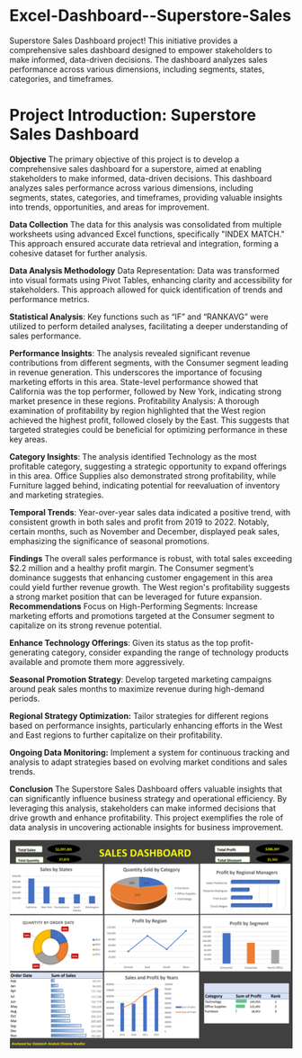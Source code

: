 # Excel-Dashboard--Superstore-Sales
Superstore Sales Dashboard project! This initiative provides a comprehensive sales dashboard designed to empower stakeholders to make informed, data-driven decisions. The dashboard analyzes sales performance across various dimensions, including segments, states, categories, and timeframes.

# Project Introduction: Superstore Sales Dashboard
**Objective**
The primary objective of this project is to develop a comprehensive sales dashboard for a superstore, aimed at enabling stakeholders to make informed, data-driven decisions. This dashboard analyzes sales performance across various dimensions, including segments, states, categories, and timeframes, providing valuable insights into trends, opportunities, and areas for improvement.

**Data Collection**
The data for this analysis was consolidated from multiple worksheets using advanced Excel functions, specifically "INDEX MATCH." This approach ensured accurate data retrieval and integration, forming a cohesive dataset for further analysis.

**Data Analysis Methodology**
Data Representation: Data was transformed into visual formats using Pivot Tables, enhancing clarity and accessibility for stakeholders. This approach allowed for quick identification of trends and performance metrics.

**Statistical Analysis**: Key functions such as “IF” and “RANKAVG” were utilized to perform detailed analyses, facilitating a deeper understanding of sales performance.

**Performance Insights**:
The analysis revealed significant revenue contributions from different segments, with the Consumer segment leading in revenue generation. This underscores the importance of focusing marketing efforts in this area.
State-level performance showed that California was the top performer, followed by New York, indicating strong market presence in these regions.
Profitability Analysis: A thorough examination of profitability by region highlighted that the West region achieved the highest profit, followed closely by the East. This suggests that targeted strategies could be beneficial for optimizing performance in these key areas.

**Category Insights**: The analysis identified Technology as the most profitable category, suggesting a strategic opportunity to expand offerings in this area. Office Supplies also demonstrated strong profitability, while Furniture lagged behind, indicating potential for reevaluation of inventory and marketing strategies.

**Temporal Trends**: Year-over-year sales data indicated a positive trend, with consistent growth in both sales and profit from 2019 to 2022. Notably, certain months, such as November and December, displayed peak sales, emphasizing the significance of seasonal promotions.

**Findings**
The overall sales performance is robust, with total sales exceeding $2.2 million and a healthy profit margin.
The Consumer segment’s dominance suggests that enhancing customer engagement in this area could yield further revenue growth.
The West region's profitability suggests a strong market position that can be leveraged for future expansion.
**Recommendations**
Focus on High-Performing Segments: Increase marketing efforts and promotions targeted at the Consumer segment to capitalize on its strong revenue potential.

**Enhance Technology Offerings**: Given its status as the top profit-generating category, consider expanding the range of technology products available and promote them more aggressively.

**Seasonal Promotion Strategy**: Develop targeted marketing campaigns around peak sales months to maximize revenue during high-demand periods.

**Regional Strategy Optimization:** Tailor strategies for different regions based on performance insights, particularly enhancing efforts in the West and East regions to further capitalize on their profitability.

**Ongoing Data Monitoring:** Implement a system for continuous tracking and analysis to adapt strategies based on evolving market conditions and sales trends.

**Conclusion**
The Superstore Sales Dashboard offers valuable insights that can significantly influence business strategy and operational efficiency. By leveraging this analysis, stakeholders can make informed decisions that drive growth and enhance profitability. This project exemplifies the role of data analysis in uncovering actionable insights for business improvement.

![Sales Dashboard](https://github.com/ChiomaB/Excel-Dashboard---Superstore-Sales/blob/main/Sales_Analysis.png)
